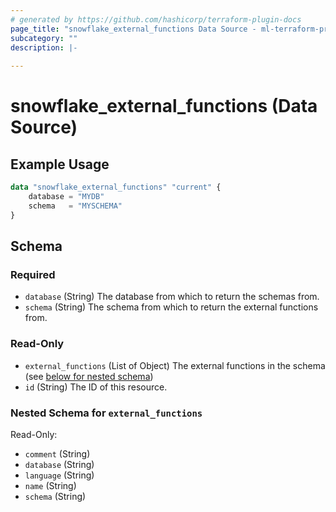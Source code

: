 ```yaml
---
# generated by https://github.com/hashicorp/terraform-plugin-docs
page_title: "snowflake_external_functions Data Source - ml-terraform-provider-snowflake"
subcategory: ""
description: |-
  
---
```


# snowflake_external_functions (Data Source)



## Example Usage

```terraform
data "snowflake_external_functions" "current" {
    database = "MYDB"
    schema   = "MYSCHEMA"
}
```

<!-- schema generated by tfplugindocs -->
## Schema

### Required

- `database` (String) The database from which to return the schemas from.
- `schema` (String) The schema from which to return the external functions from.

### Read-Only

- `external_functions` (List of Object) The external functions in the schema (see [below for nested schema](#nestedatt--external_functions))
- `id` (String) The ID of this resource.

<a id="nestedatt--external_functions"></a>
### Nested Schema for `external_functions`

Read-Only:

- `comment` (String)
- `database` (String)
- `language` (String)
- `name` (String)
- `schema` (String)



